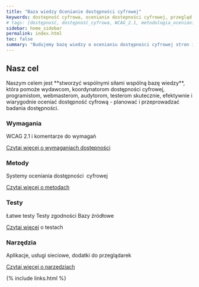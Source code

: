 ```yaml
---
title: "Baza wiedzy Ocenianie dostępności cyfrowej"
keywords: dostepność cyfrowa, ocenianie dostepności cyfrowej, przegląd dostępności cyfrowej, testowanie dostępności cyfrowej, metodologia oceniania dostepności cyfrowej, WCAG 2.1, WCAG
# tags: [dostępność, dostępność_cyfrowa, WCAG_2.1, metodologia_oceniania_dostępności ]
sidebar: home_sidebar
permalink: index.html
toc: false
summary: "Budujemy bazę wiedzy o ocenianiu dostępności cyfrowej stron internetowych i aplikacji mobilnych, aby pomóc wydawcom, koordynatorom dostępności cyfrowej, programistom, webmasterom, audytorom, testerom. "
---
```


<div class="row">
        <div class="col-lg-12">
            <h2 class="page-header">Nasz cel</h2>
            <p>Naszym celem jest <span markdown="span">**stworzyć wspólnymi siłami wspólną bazę wiedzy**</span>, która pomoże wydawcom, koordynatorom dostępności cyfrowej, programistom, webmasterom, audytorom, testerom skutecznie, efektywnie i wiarygodnie oceniać dostępność cyfrową - planować i&nbsp;przeprowadzać badania dostępności.</p>
        </div>
        <div class="col-md-3 col-sm-6">
            <div class="panel panel-default text-center">
                <div class="panel-heading">
                    <span class="fa-stack fa-5x" aria-hidden="true">
                          <i class="fas fa-circle fa-stack-2x text-primary"></i>
                          <i class="fas fa-lightbulb fa-stack-1x fa-inverse"></i>
                    </span>
                </div>
                <div class="panel-body">
                    <h3>Wymagania</h3>
                    <p>WCAG 2.1 i&nbsp;komentarze do&nbsp;wymagań</p>
                    <a href="glosy-wprowadzenie" class="btn btn-primary">Czytaj więcej <span class="sr-only">o wymaganiach dostępności</span></a>
                </div>
            </div>
        </div>
        <div class="col-md-3 col-sm-6">
            <div class="panel panel-default text-center">
                <div class="panel-heading">
                    <span class="fa-stack fa-5x" aria-hidden="true">
                          <i class="fas fa-circle fa-stack-2x text-primary"></i>
                          <i class="fas fa-cogs fa-stack-1x fa-inverse"></i>
                    </span>
                </div>
                <div class="panel-body">
                    <h3>Metody</h3>
                    <p>Systemy oceniania dostępności &nbsp;cyfrowej&nbsp;</p>
                    <a href="met-wprowadzenie" class="btn btn-primary">Czytaj więcej <span class="sr-only">o metodach</span></a>
                </div>
            </div>
        </div>
        <div class="col-md-3 col-sm-6">
            <div class="panel panel-default text-center">
                <div class="panel-heading">
                    <span class="fa-stack fa-5x" aria-hidden="true">
                          <i class="fas fa-circle fa-stack-2x text-primary"></i>
                          <i class="fas fa-search fa-stack-1x fa-inverse"></i>
                    </span>
                </div>
                <div class="panel-body">
                    <h3>Testy</h3>
                    <p>Łatwe testy Testy&nbsp;zgodności Bazy&nbsp;źródłowe</p>
                    <a href="testy-przeglad" class="btn btn-primary">Czytaj więcej</a> <span class="sr-only">o testach</span>
                </div>
            </div>
        </div>
        <div class="col-md-3 col-sm-6">
            <div class="panel panel-default text-center">
                <div class="panel-heading">
                    <span class="fa-stack fa-5x" aria-hidden="true">
                          <i class="fas fa-circle fa-stack-2x text-primary"></i>
                          <i class="fas fa-tools fa-stack-1x fa-inverse"></i>
                    </span>
                </div>
                <div class="panel-body">
                    <h3>Narzędzia</h3>
                    <p>Aplikacje, usługi sieciowe, dodatki do&nbsp;przeglądarek</p>
                    <a href="nod-wprowadzenie" class="btn btn-primary">Czytaj więcej <span class="sr-only">o narzędziach</span></a>
                </div>
            </div>
        </div>
    </div>



{% include links.html %}
